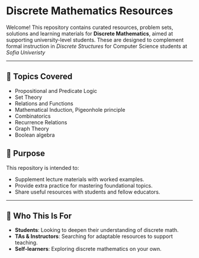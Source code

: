 # Discrete Mathematics Resources

Welcome! This repository contains curated resources, problem sets, solutions and learning materials for **Discrete Mathematics**, aimed at supporting university-level students. These are designed to complement formal instruction in _Discrete Structures_ for Computer Science students at _Sofia Univeristy_

---

## 📘 Topics Covered

- Propositional and Predicate Logic
- Set Theory
- Relations and Functions
- Mathematical Induction, Pigeonhole principle
- Combinatorics
- Recurrence Relations
- Graph Theory
- Boolean algebra

## 🎯 Purpose

This repository is intended to:
- Supplement lecture materials with worked examples.
- Provide extra practice for mastering foundational topics.
- Share useful resources with students and fellow educators.

---

## 🧠 Who This Is For

- **Students**: Looking to deepen their understanding of discrete math.
- **TAs & Instructors**: Searching for adaptable resources to support teaching.
- **Self-learners**: Exploring discrete mathematics on your own.
